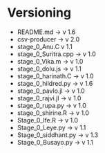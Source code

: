 
# Versioning
- README.md -> v 1.6
- csv-producer -> v 2.0
- stage_0_Anu.C v 1.1
- stage_0_Suritra.cpp -> v 1.0
- stage_0_Vika.m -> v 1.0
- stage_0_dolu.js -> v 1.1
- stage_0_harinath.C -> v 1.0
- stage_0_hildred.py -> v 1.6
- stage_0_pavlo.jl -> v 1.0
- stage_0_rajvi.jl -> v 1.0
- stage_0_rupa.py -> v 1.0
- stage_0_shirine.R -> v 1.0
- Stage_0_Ife.R -> v 1.0
- Stage_0_Leye.py -> v 1.1
- Stage_0_siddhant.py -> v 1.3
- Stage_0_Busayo.py -> v 1.1
